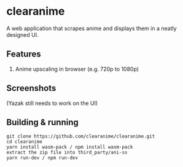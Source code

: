 # clearanime

A web application that scrapes anime and displays them in a neatly designed UI.

## Features

1. Anime upscaling in browser (e.g. 720p to 1080p)

## Screenshots

(Yazak still needs to work on the UI)

## Building & running

```
git clone https://github.com/clearanime/clearanime.git
cd clearanime
yarn install wasm-pack / npm install wasm-pack
extract the zip file into third_party/ani-ss
yarn run-dev / npm run-dev

```
